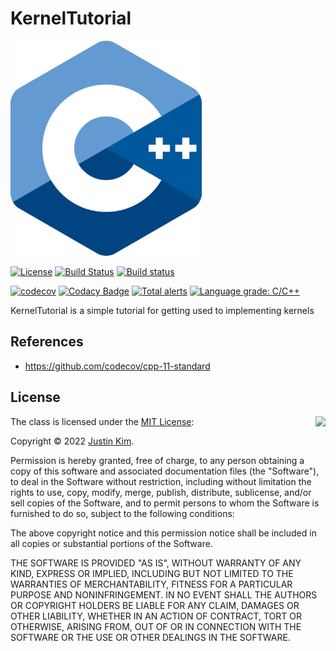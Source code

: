 # KernelTutorial

<img src="./Medias/Logo.png" width=306 height=344 />

[![License](https://img.shields.io/badge/Licence-MIT-blue.svg)](https://github.com/utilForever/KernelTutorial/blob/master/LICENSE) [![Build Status](https://travis-ci.org/utilForever/KernelTutorial.svg?branch=master)](https://travis-ci.org/utilForever/KernelTutorial/branches) [![Build status](https://ci.appveyor.com/api/projects/status/github/utilForever/KernelTutorial?branch=master&svg=true)](https://ci.appveyor.com/project/utilForever/KernelTutorial/branch/master)

[![codecov](https://codecov.io/gh/utilForever/KernelTutorial/branch/master/graph/badge.svg)](https://codecov.io/gh/utilForever/KernelTutorial)
[![Codacy Badge](https://api.codacy.com/project/badge/Grade/7430fcc2933b44209cc97a87050c6a8e)](https://www.codacy.com/manual/utilForever/KernelTutorial?utm_source=github.com&amp;utm_medium=referral&amp;utm_content=utilForever/KernelTutorial&amp;utm_campaign=Badge_Grade)
[![Total alerts](https://img.shields.io/lgtm/alerts/g/utilForever/KernelTutorial.svg?logo=lgtm&logoWidth=18)](https://lgtm.com/projects/g/utilForever/KernelTutorial/alerts/)
[![Language grade: C/C++](https://img.shields.io/lgtm/grade/cpp/g/utilForever/KernelTutorial.svg?logo=lgtm&logoWidth=18)](https://lgtm.com/projects/g/utilForever/KernelTutorial/context:cpp)

KernelTutorial is a simple tutorial for getting used to implementing kernels

## References

- https://github.com/codecov/cpp-11-standard

## License

<img align="right" src="http://opensource.org/trademarks/opensource/OSI-Approved-License-100x137.png">

The class is licensed under the [MIT License](http://opensource.org/licenses/MIT):

Copyright &copy; 2022 [Justin Kim](http://www.github.com/jwkim98).

Permission is hereby granted, free of charge, to any person obtaining a copy of this software and associated documentation files (the "Software"), to deal in the Software without restriction, including without limitation the rights to use, copy, modify, merge, publish, distribute, sublicense, and/or sell copies of the Software, and to permit persons to whom the Software is furnished to do so, subject to the following conditions:

The above copyright notice and this permission notice shall be included in all copies or substantial portions of the Software.

THE SOFTWARE IS PROVIDED "AS IS", WITHOUT WARRANTY OF ANY KIND, EXPRESS OR IMPLIED, INCLUDING BUT NOT LIMITED TO THE WARRANTIES OF MERCHANTABILITY, FITNESS FOR A PARTICULAR PURPOSE AND NONINFRINGEMENT. IN NO EVENT SHALL THE AUTHORS OR COPYRIGHT HOLDERS BE LIABLE FOR ANY CLAIM, DAMAGES OR OTHER LIABILITY, WHETHER IN AN ACTION OF CONTRACT, TORT OR OTHERWISE, ARISING FROM, OUT OF OR IN CONNECTION WITH THE SOFTWARE OR THE USE OR OTHER DEALINGS IN THE SOFTWARE.
